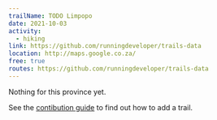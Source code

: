 ```yaml
---
trailName: TODO Limpopo
date: 2021-10-03
activity:
  - hiking
link: https://github.com/runningdeveloper/trails-data
location: http://maps.google.co.za/
free: true
routes: https://github.com/runningdeveloper/trails-data
---
```


Nothing for this province yet.

See the [contibution guide](CONTRIBUTING.md) to find out how to add a trail.